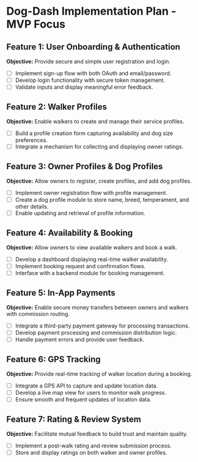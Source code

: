 # Dog-Dash Implementation Plan - MVP Focus

## Feature 1: User Onboarding & Authentication
**Objective:** Provide secure and simple user registration and login.
- [ ] Implement sign-up flow with both OAuth and email/password.
- [ ] Develop login functionality with secure token management.
- [ ] Validate inputs and display meaningful error feedback.

## Feature 2: Walker Profiles
**Objective:** Enable walkers to create and manage their service profiles.
- [ ] Build a profile creation form capturing availability and dog size preferences.
- [ ] Integrate a mechanism for collecting and displaying owner ratings.

## Feature 3: Owner Profiles & Dog Profiles
**Objective:** Allow owners to register, create profiles, and add dog profiles.
- [ ] Implement owner registration flow with profile management.
- [ ] Create a dog profile module to store name, breed, temperament, and other details.
- [ ] Enable updating and retrieval of profile information.

## Feature 4: Availability & Booking
**Objective:** Allow owners to view available walkers and book a walk.
- [ ] Develop a dashboard displaying real-time walker availability.
- [ ] Implement booking request and confirmation flows.
- [ ] Interface with a backend module for booking management.

## Feature 5: In-App Payments
**Objective:** Enable secure money transfers between owners and walkers with commission routing.
- [ ] Integrate a third-party payment gateway for processing transactions.
- [ ] Develop payment processing and commission distribution logic.
- [ ] Handle payment errors and provide user feedback.

## Feature 6: GPS Tracking
**Objective:** Provide real-time tracking of walker location during a booking.
- [ ] Integrate a GPS API to capture and update location data.
- [ ] Develop a live map view for users to monitor walk progress.
- [ ] Ensure smooth and frequent updates of location data.

## Feature 7: Rating & Review System
**Objective:** Facilitate mutual feedback to build trust and maintain quality.
- [ ] Implement a post-walk rating and review submission process.
- [ ] Store and display ratings on both walker and owner profiles.
